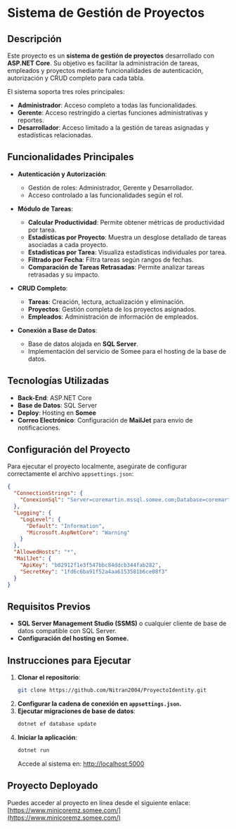 

# Sistema de Gestión de Proyectos

## Descripción
Este proyecto es un **sistema de gestión de proyectos** desarrollado con **ASP.NET Core**. Su objetivo es facilitar la administración de tareas, empleados y proyectos mediante funcionalidades de autenticación, autorización y CRUD completo para cada tabla. 

El sistema soporta tres roles principales:

- **Administrador**: Acceso completo a todas las funcionalidades.
- **Gerente**: Acceso restringido a ciertas funciones administrativas y reportes.
- **Desarrollador**: Acceso limitado a la gestión de tareas asignadas y estadísticas relacionadas.

## Funcionalidades Principales
- **Autenticación y Autorización**: 
  - Gestión de roles: Administrador, Gerente y Desarrollador.
  - Acceso controlado a las funcionalidades según el rol.

- **Módulo de Tareas**:
  - **Calcular Productividad**: Permite obtener métricas de productividad por tarea.
  - **Estadísticas por Proyecto**: Muestra un desglose detallado de tareas asociadas a cada proyecto.
  - **Estadísticas por Tarea**: Visualiza estadísticas individuales por tarea.
  - **Filtrado por Fecha**: Filtra tareas según rangos de fechas.
  - **Comparación de Tareas Retrasadas**: Permite analizar tareas retrasadas y su impacto.

- **CRUD Completo**:
  - **Tareas**: Creación, lectura, actualización y eliminación.
  - **Proyectos**: Gestión completa de los proyectos asignados.
  - **Empleados**: Administración de información de empleados.

- **Conexión a Base de Datos**:
  - Base de datos alojada en **SQL Server**.
  - Implementación del servicio de Somee para el hosting de la base de datos.

## Tecnologías Utilizadas
- **Back-End**: ASP.NET Core
- **Base de Datos**: SQL Server
- **Deploy**: Hosting en **Somee**
- **Correo Electrónico**: Configuración de **MailJet** para envío de notificaciones.

## Configuración del Proyecto
Para ejecutar el proyecto localmente, asegúrate de configurar correctamente el archivo `appsettings.json`:

```json
{
  "ConnectionStrings": {
    "ConexionSql": "Server=coremartin.mssql.somee.com;Database=coremartin;User ID=Nitran19_SQLLogin_1;Password=d5cxzbcdcq;Trusted_Connection=false;MultipleActiveResultSets=true"
  },
  "Logging": {
    "LogLevel": {
      "Default": "Information",
      "Microsoft.AspNetCore": "Warning"
    }
  },
  "AllowedHosts": "*",
  "MailJet": {
    "ApiKey": "b02912f1e3f547bbc84ddcb344fab282",
    "SecretKey": "1fd6c6ba91f52a4aa6153581b6ce08f3"
  }
}
```

## Requisitos Previos
- **SQL Server Management Studio (SSMS)** o cualquier cliente de base de datos compatible con SQL Server.
- **Configuración del hosting en Somee.**

## Instrucciones para Ejecutar
1. **Clonar el repositorio**:
   ```bash
   git clone https://github.com/Nitran2004/ProyectoIdentity.git
   ```
2. **Configurar la cadena de conexión en `appsettings.json`.**
3. **Ejecutar migraciones de base de datos**:
   ```bash
   dotnet ef database update
   ```
4. **Iniciar la aplicación**:
   ```bash
   dotnet run
   ```
   Accede al sistema en: [http://localhost:5000](https://localhost:44301/)

## Proyecto Deployado
Puedes acceder al proyecto en línea desde el siguiente enlace:  
[https://www.minicoremz.somee.com/](https://www.minicoremz.somee.com/)
```

